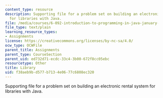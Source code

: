 ```yaml
---
content_type: resource
description: Supporting file for a problem set on building an electronic rental system
  for libraries with Java.
file: /media/courses/6-092-introduction-to-programming-in-java-january-iap-2010/f38aeb9bd577b7134e0677c6808ec320_Library.java
file_type: text/plain
learning_resource_types:
- Assignments
license: https://creativecommons.org/licenses/by-nc-sa/4.0/
ocw_type: OCWFile
parent_title: Assignments
parent_type: CourseSection
parent_uid: ed732d71-ecdc-33c4-3b00-672f8cc05ebc
resourcetype: Other
title: Library
uid: f38aeb9b-d577-b713-4e06-77c6808ec320
---
```

Supporting file for a problem set on building an electronic rental system for libraries with Java.